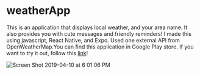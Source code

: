 # weatherApp

This is an application that displays local weather, and your area name. It also provides you with cute messages and friendly reminders! I made this using javascript, React Native, and Expo. Used one external API from OpenWeatherMap.You can find this application in Google Play store. If you want to try it out, follow this [link]!

[link]: https://play.google.com/store/apps/details?id=com.soSmall.soSmallWeatherApp

![Screen Shot 2019-04-10 at 6 01 06 PM](https://user-images.githubusercontent.com/41453955/55866931-5c2dde80-5bbc-11e9-98d6-e29533fc036a.png)
